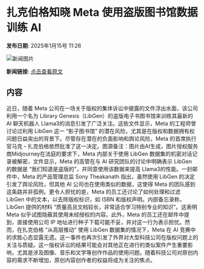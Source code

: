 # 扎克伯格知晓 Meta 使用盗版图书馆数据训练 AI

**发布日期**: 2025年1月15号 11:26

![新闻图片](https://pic.chinaz.com/picmap/202305251639384217_24.jpg)

**新闻链接**: [点击查看原文](https://www.aibase.com/zh/news/14730)

## 内容

近日，随着 Meta 公司在一场关于版权的集体诉讼中披露的文件浮出水面，该公司利用一个名为 Library Genesis（LibGen）的盗版电子书图书馆来训练其最新的 AI 聊天机器人 Llama3的消息引发了广泛关注。这些文件显示，Meta 的工程师曾讨论过利用 LibGen 这一 “影子图书馆” 的潜在风险，尤其是在版权和数据拥有权问题日益突出的背景下。尽管存在潜在的负面影响和舆论风险，Meta 的首席执行官马克・扎克伯格依然批准了这一决定。图源备注：图片由AI生成，图片授权服务商Midjourney在法庭的要求下，Meta 内部关于使用 LibGen 数据集的机密对话记录被解密，文件显示，Meta 的高管在与 AI 研究团队的讨论中明确表示 LibGen 的数据是 “我们知道是盗版的”，并同意使用该数据来提高 Llama3的性能。一封邮件中，Meta 的产品管理总监 Sony Theakanath 指出，虽然使用 LibGen 的决定引发了舆论风险，但其他 AI 公司也在使用类似的数据，这使得 Meta 的团队感到这条路并非孤例。更令人担忧的是，Meta 的员工还讨论了如何处理和过滤 LibGen 中的文本，以去除版权标识，如 ISBN 和版权声明。内部备忘录称，LibGen 提供的材料 “质量高且文档较长，非常适合学习特别专业的知识”。这表明 Meta 似乎试图隐蔽其使用未经授权的内容。此外，Meta 的员工还在邮件中提到，直接使用公司 IP 地址进行种子下载可能不妥，并对这一行为表示担忧。然而，在扎克伯格 “从高层推动” 使用 LibGen 数据集的情况下，Meta 在 AI 竞赛中的求胜心态显露无遗。这一事件也再次引发了外界对大型科技公司在版权问题上的关注与质疑。这一版权诉讼的结果可能会对其他正在进行的类似案件产生重要影响，尤其是涉及图像、音乐和文学等创作作品的使用问题。随着科技公司对原创内容的需求不断增加，原创内容创作者的权益将成为关注的焦点。
